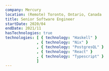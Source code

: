 ```yaml
---
company: Mercury
location: (Remote) Toronto, Ontario, Canada
title: Senior Software Engineer
startDate: 2020/04
endDate: 2021/11
hasTechnologies: true
technologies: [ { technology: "Haskell" }
              , { technology: "Nix" }
              , { technology: "PostgresQL" }
              , { technology: "React" }
              , { technology: "Typescript" }
              ]
---
```

